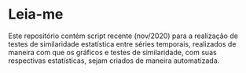 # Leia-me

Este repositório contém script recente (nov/2020) para a realização de testes de similaridade estatística entre séries temporais, realizados de maneira com que os gráficos e testes de similaridade, com suas respectivas estatísticas, sejam criados de maneira automatizada.
